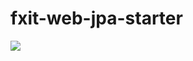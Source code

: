 # fxit-web-jpa-starter
[![](https://jitpack.io/v/totzcc/fxit-web-jpa-starter.svg)](https://jitpack.io/#totzcc/fxit-web-jpa-starter)
